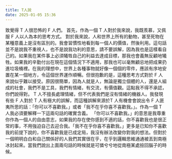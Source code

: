 ```yaml
---
title: T人說
date: 2025-01-05 15:36
---
```

致覺得 T 人很恐怖的 F 人們。
首先，作為一個 T 人對於我來說，我既羨慕，又佩服 F 人以人為本的思考方式。
對於我來說，人和世界上所有的動物，甚至死物在某種意義上是沒有區別的。我會習慣性地看到每一個人的價值，然後利用。這句話並不是說我不重視人，也不是說我功利的意思，請不要誤解，因為我也是這樣看自己的。如果我在某件事上必須犧牲自己的利益去達成目標，那我也會義無反顧地犧牲。如果我的辛勤付出在現在這個情況下不適用，那我也可以毫無顧忌地把成果扔進垃圾桶裡。在我的理想中，世界上各種事物就好像一個個的零件，應該有序地安置在某一個地方，令這個世界運作順暢。但很抱歉的是，這種思考方式對於 F 人來說似乎難以接受。原因很簡單，因為人就是人，無論是獨立個體的人，還是人組成的社會，我們不是工具，我們有情緒，有交流，有價值觀。這點我不得不承認，你們說得對。
T 人不擅長處理情緒，但不代表我們是沒有情緒的機器人。我發現有些 F 人對於 T 人有極大的誤解，而這種誤解來源於T 人有機會會說出令 F 人匪夷所思的話：「你可以不喜歡我。」或者「我不在乎你喜不喜歡我。」。作為一個 T 人我必須要解釋一下這兩句話的確實含義。
「你可以不喜歡我。」的意思是我尊重你作為一個人的自由意志，如果我的存在使你感到不適的話，你不喜歡我也是很正常的事，不用強迫自己去迎合我。「我不在乎你喜不喜歡我。」更多是已知你不喜歡我的前提下說的，你不喜歡我是已成定局，我沒有辦法改變你對我的想法。但對於一個明明白白和自己關係好的人我們其實很在乎，在乎到邏輯思維通通被丟到南極冰封起來。當我們說出上面兩句話的時候就是可憐兮兮地從南極某處撿回腦子的時候。